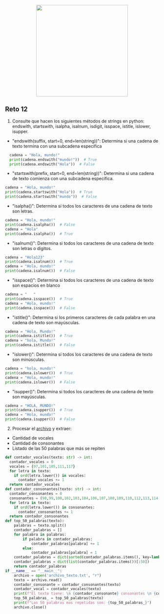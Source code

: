 <div align='center'>
<figure> <img src="https://res.cloudinary.com/dm0p2ljin/image/upload/v1714416338/error-418_dtb3ak.png" alt="" width="300" height="auto"/></br>
<figcaption><b></b></figcaption></figure>
</div>


## Reto 12
1. Consulte que hacen los siguientes métodos de strings en python: endswith, startswith, isalpha, isalnum, isdigit, isspace, istitle, islower, isupper.
- "endswith(suffix, start=0, end=len(string))": Determina si una cadena de texto termina con una subcadena específica
```python
  cadena = "Hola, mundo!"
  print(cadena.endswith("mundo!"))  # True
  print(cadena.endswith("Hola"))  # False
```

- "startswith(prefix, start=0, end=len(string))": Determina si una cadena de texto comienza con una subcadena específica.
```python
cadena = "Hola, mundo!"
print(cadena.startswith("Hola"))  # True
print(cadena.startswith("mundo"))  # False
```
- "isalpha()": Determina si todos los caracteres de una cadena de texto son letras.
```python
cadena = "Hola, mundo!"
print(cadena.isalpha())  # False
cadena = "Hola"
print(cadena.isalpha())  # True
```
- "isalnum()": Determina si todos los caracteres de una cadena de texto son letras o dígitos.
```python
cadena = "Hola123"
print(cadena.isalnum())  # True
cadena = "Hola, mundo!"
print(cadena.isalnum())  # False
```
- "isspace()": Determina si todos los caracteres de una cadena de texto son espacios en blanco
```python
cadena = "   "
print(cadena.isspace())  # True
cadena = "Hola, mundo!"
print(cadena.isspace())  # False
```
- "istitle()": Determina si los primeros caracteres de cada palabra en una cadena de texto son mayúsculas.
```python
cadena = "Hola, Mundo!"
print(cadena.istitle())  # True
cadena = "hola, Mundo!"
print(cadena.istitle())  # False
```
- "islower()": Determina si todos los caracteres de una cadena de texto son minúsculas.
```python
cadena = "hola, mundo!"
print(cadena.islower())  # True
cadena = "Hola, mundo!"
print(cadena.islower())  # False
```
- "isupper()": Determina si todos los caracteres de una cadena de texto son mayúsculas.
```python
cadena = "HOLA, MUNDO!"
print(cadena.isupper())  # True
cadena = "Hola, mundo!"
print(cadena.isupper())  # False
```
2. Procesar el <a href="https://www.py4e.com/code3/mbox.txt">archivo</a> y extraer:
 - Cantidad de vocales
 - Cantidad de consonantes
 - Listado de las 50 palabras que más se repiten
```python
def contador_vocales(texto: str) -> int:
  contador_vocales = 0
  vocales = {97,101,105,111,117}
  for letra in texto:
    if ord(letra.lower()) in vocales:
      contador_vocales += 1
  return contador_vocales
def contador_consonantes(texto: str) -> int:
  contador_consonantes = 0
  consonantes = (98,99,100,102,103,104,106,107,108,109,110,112,113,114,115,116,118,119,120,121,122)
  for letra in texto:
    if ord(letra.lower()) in consonantes:
      contador_consonantes += 1
  return contador_consonantes
def top_50_palabras(texto):
    palabras = texto.split()
    contador_palabras = []
    for palabra in palabras:
        if palabra in contador_palabras:
            contador_palabras[palabra] += 1
        else:
            contador_palabras[palabra] = 1
    contador_palabras = dict(sorted(contador_palabras.items(), key=lambda item: item[1], reverse=True))
    contador_palabras = dict(list(contador_palabras.items())[:50])
    return contador_palabras
if __name__ == "__main__":
    archivo = open('archivo_texto.txt', "r")
    texto = archivo.read()
    contador_consonante = contador_consonantes(texto)
    contador_vocal = contador_vocales(texto)
    print(f"El texto tiene: \n {contador_consonante} consonantes \n {contador_vocal} vocales")
    top_50_palabras_ = top_50_palabras(texto)
    print(f"Las 50 palabras mas repetidas son: {top_50_palabras_}")
    archivo.close()
```
